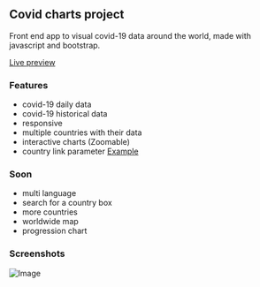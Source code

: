 
## Covid charts project

Front end app to visual covid-19 data around the world, made with javascript and bootstrap.

[Live preview](https://gouiferda.github.io/covid-charts/)

### Features


- covid-19 daily data
- covid-19 historical data
- responsive
- multiple countries with their data
- interactive charts (Zoomable)
- country link parameter [Example](https://gouiferda.github.io/covid-charts/?country=usa)

### Soon

- multi language
- search for a country box
- more countries
- worldwide map
- progression chart

### Screenshots

![Image](https://i.imgur.com/abbnZa4.png)

